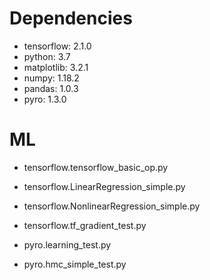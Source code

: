 # Dependencies
* tensorflow: 2.1.0
* python: 3.7
* matplotlib: 3.2.1
* numpy: 1.18.2
* pandas: 1.0.3
* pyro: 1.3.0

# ML
* tensorflow.tensorflow_basic_op.py
* tensorflow.LinearRegression_simple.py
* tensorflow.NonlinearRegression_simple.py
* tensorflow.tf_gradient_test.py

* pyro.learning_test.py
* pyro.hmc_simple_test.py